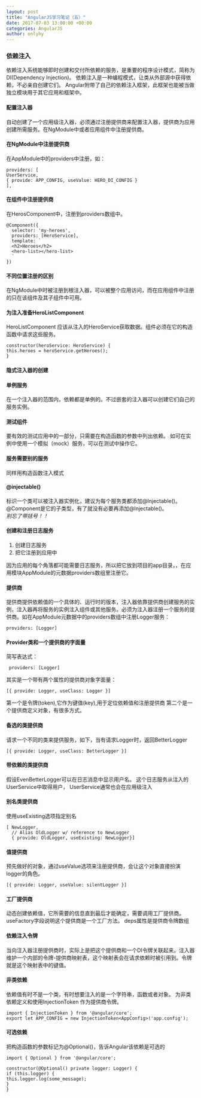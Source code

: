 ```yaml
---
layout: post
title: "AngularJS学习笔记（五）"
date: 2017-07-03 13:00:00 +00:00
categories: AngularJS
author: onlyhy
---
```

### 依赖注入  
   依赖注入系统能够即时创建和交付所依赖的服务，是重要的程序设计模式，简称为DI(Dependency Injection)。
   依赖注入是一种编程模式，让类从外部源中获得依赖，不必亲自创建它们。
   Angular附带了自己的依赖注入框架，此框架也能被当做独立模块用于其它应用和框架中。

#### 配置注入器
   自动创建了一个应用级注入器，必须通过注册提供商来配置注入器，提供商为应用创建所需服务。在NgModule中或者应用组件中注册提供商。

#### 在NgModule中注册提供商  
   在AppModule中的providers中注册，如：

    providers: [
    UserService,
    { provide: APP_CONFIG, useValue: HERO_DI_CONFIG }
    ],

#### 在组件中注册提供商  
   在HerosComponent中，注册到providers数组中。  

    @Component({
      selector: 'my-heroes',
      providers: [HeroService],
      template: `
      <h2>Heroes</h2>
      <hero-list></hero-list>
      `
    })

#### 不同位置注册的区别
   在NgModule中时被注册到根注入器，可以被整个应用访问，而在应用组件中注册的只在该组件及其子组件中可用。

#### 为注入准备HeroListComponent  
   HeroListComponent 应该从注入的HeroService获取数据。组件必须在它的构造函数中请求这些服务。

    constructor(heroService: HeroService) {
    this.heroes = heroService.getHeroes();
    }

   
#### 隐式注入器的创建  

#### 单例服务  
   在一个注入器的范围内，依赖都是单例的。不过嵌套的注入器可以创建它们自己的服务实例。  

#### 测试组件  
   要有效的测试应用中的一部分，只需要在构造函数的参数中列出依赖。
   如可在实例中使用一个模拟（mock）服务，可以在测试中操作它。  

#### 服务需要别的服务  
   同样用构造函数注入模式  

#### @injectable()  
   标识一个类可以被注入器实例化，建议为每个服务类都添加@Injectable()。
@Component是它的子类型，有了就没有必要再添加@Injectable()。   
   *别忘了带括号！！*

#### 创建和注册日志服务  
   1. 创建日志服务
   2. 把它注册到应用中 
   
   因为应用的每个角落都可能需要日志服务，所以把它放到项目的app目录，，在应用模块AppModule的元数据providers数组里注册它。

#### 提供商  
   提供商提供依赖值的一个具体的、运行时的版本，注入器依靠提供商创建服务的实例，注入器再将服务的实例注入组件或其他服务。必须为注入器注册一个服务的提供商。如在AppModule元数据中的providers数组中注册Logger服务：

    providers: [Logger]

#### Provider类和一个提供商的字面量  
   简写表达式：

     providers: [Logger]

   其实是一个带有两个属性的提供商对象字面量：

    [{ provide: Logger, useClass: Logger }]

   第一个是令牌(token),它作为键值(key),用于定位依赖值和注册提供商
   第二个是一个提供商定义对象，有很多方式。

#### 备选的类提供商
   请求一个不同的类来提供服务，如下，当有请求Logger时，返回BetterLogger

    [{ provide: Logger, useClass: BetterLogger }]

#### 带依赖的类提供商  
   假设EvenBetterLogger可以在日志消息中显示用户名。 这个日志服务从注入的UserService中取得用户， UserService通常也会在应用级注入

#### 别名类提供商  
   使用useExisting选项指定别名  

    [ NewLogger,
      // Alias OldLogger w/ reference to NewLogger
      { provide: OldLogger, useExisting: NewLogger}]  

#### 值提供商
   预先做好的对象，通过useValue选项来注册提供商，会让这个对象直接扮演logger的角色。

    [{ provide: Logger, useValue: silentLogger }]

#### 工厂提供商  
   动态创建依赖值，它所需要的信息直到最后才能确定，需要调用工厂提供商。
   useFactory字段说明这个提供商是一个工厂方法。
   deps属性是提供商令牌数组

#### 依赖注入令牌  
   当向注入器注册提供商时，实际上是把这个提供商和一个DI令牌关联起来。注入器维护一个内部的令牌-提供商映射表，这个映射表会在请求依赖时被引用到。令牌就是这个映射表中的键值。

#### 非类依赖  
   依赖值有时不是一个类，有时想要注入的是一个字符串，函数或者对象。
   为非类依赖定义和使用InjectionToken 作为提供商令牌。  

    import { InjectionToken } from '@angular/core';
    export let APP_CONFIG = new InjectionToken<AppConfig>('app.config');  

#### 可选依赖  
   把构造函数的参数标记为@Optional()，告诉Angular该依赖是可选的

    import { Optional } from '@angular/core';

    constructor(@Optional() private logger: Logger) {
    if (this.logger) {
    this.logger.log(some_message);
    }
    }  

  
    

    

